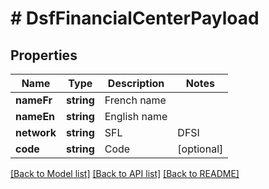 # # DsfFinancialCenterPayload

## Properties

Name | Type | Description | Notes
------------ | ------------- | ------------- | -------------
**nameFr** | **string** | French name |
**nameEn** | **string** | English name |
**network** | **string** | SFL|DFSI|DFSIN|VMD |
**code** | **string** | Code | [optional]

[[Back to Model list]](../../README.md#models) [[Back to API list]](../../README.md#endpoints) [[Back to README]](../../README.md)
